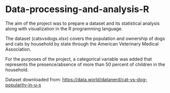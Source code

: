 # Data-processing-and-analysis-R

The aim of the project was to prepare a dataset and its statistical analysis along with visualization in the R programming language.

The dataset (catsvsdogs.xlsx) covers the population and ownership of dogs and cats by household by state through the American Veterinary Medical Association.

For the purposes of the project, a categorical variable was added that represents the presence/absence of more than 50 percent of children in the household.

Dataset downloaded from: https://data.world/datanerd/cat-vs-dog-popularity-in-u-s
